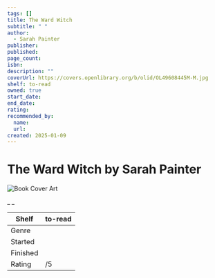 ```yaml
---
tags: []
title: The Ward Witch
subtitle: " "
author:
  - Sarah Painter
publisher:
published:
page_count:
isbn:
description: ""
coverUrl: https://covers.openlibrary.org/b/olid/OL49608445M-M.jpg
shelf: to-read
owned: true
start_date:
end_date:
rating:
recommended_by:
  name:
  url:
created: 2025-01-09
---
```


# The Ward Witch by Sarah Painter

![Book Cover Art](https://covers.openlibrary.org/b/olid/OL49608445M-M.jpg)

_ _

| Shelf | to-read |
| --- | --- |
| Genre |  |
| Started |  |
| Finished |  |
| Rating | /5 |

